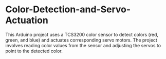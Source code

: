 # Color-Detection-and-Servo-Actuation
This Arduino project uses a TCS3200 color sensor to detect colors (red, green, and blue) and actuates corresponding servo motors. The project involves reading color values from the sensor and adjusting the servos to point to the detected color.
